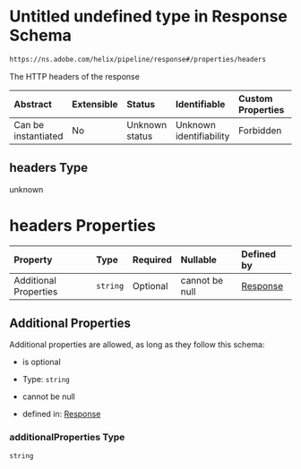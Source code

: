 # Untitled undefined type in Response Schema

```txt
https://ns.adobe.com/helix/pipeline/response#/properties/headers
```

The HTTP headers of the response

| Abstract            | Extensible | Status         | Identifiable            | Custom Properties | Additional Properties | Access Restrictions | Defined In                                                            |
| :------------------ | :--------- | :------------- | :---------------------- | :---------------- | :-------------------- | :------------------ | :-------------------------------------------------------------------- |
| Can be instantiated | No         | Unknown status | Unknown identifiability | Forbidden         | Allowed               | none                | [response.schema.json\*](response.schema.json "open original schema") |

## headers Type

unknown

# headers Properties

| Property              | Type     | Required | Nullable       | Defined by                                                                                                                                              |
| :-------------------- | :------- | :------- | :------------- | :------------------------------------------------------------------------------------------------------------------------------------------------------ |
| Additional Properties | `string` | Optional | cannot be null | [Response](response-properties-headers-additionalproperties.md "https://ns.adobe.com/helix/pipeline/response#/properties/headers/additionalProperties") |

## Additional Properties

Additional properties are allowed, as long as they follow this schema:



*   is optional

*   Type: `string`

*   cannot be null

*   defined in: [Response](response-properties-headers-additionalproperties.md "https://ns.adobe.com/helix/pipeline/response#/properties/headers/additionalProperties")

### additionalProperties Type

`string`
